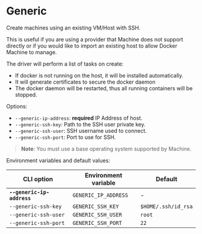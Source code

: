 <!--[metadata]>
+++
title = "Generic"
description = "Generic driver for machine"
keywords = ["machine, Generic, driver"]
[menu.machine]
parent="smn_machine_drivers"
+++
<![end-metadata]-->

# Generic

Create machines using an existing VM/Host with SSH.

This is useful if you are using a provider that Machine does not support
directly or if you would like to import an existing host to allow Docker
Machine to manage.

The driver will perform a list of tasks on create:

-   If docker is not running on the host, it will be installed automatically.
-   It will generate certificates to secure the docker daemon
-   The docker daemon will be restarted, thus all running containers will be stopped.

Options:

-   `--generic-ip-address`: **required** IP Address of host.
-   `--generic-ssh-key`: Path to the SSH user private key.
-   `--generic-ssh-user`: SSH username used to connect.
-   `--generic-ssh-port`: Port to use for SSH.

> **Note**: You must use a base operating system supported by Machine.

Environment variables and default values:

| CLI option                 | Environment variable | Default             |
| -------------------------- | -------------------- | ------------------- |
| **`--generic-ip-address`** | `GENERIC_IP_ADDRESS` | -                   |
| `--generic-ssh-key`        | `GENERIC_SSH_KEY`    | `$HOME/.ssh/id_rsa` |
| `--generic-ssh-user`       | `GENERIC_SSH_USER`   | `root`              |
| `--generic-ssh-port`       | `GENERIC_SSH_PORT`   | `22`                |
